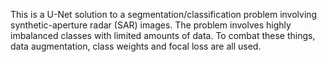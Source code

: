 This is a U-Net solution to a segmentation/classification problem involving synthetic-aperture radar (SAR) images. The problem involves highly imbalanced classes with limited amounts of data. To combat these things, data augmentation, class weights and focal loss are all used. 
